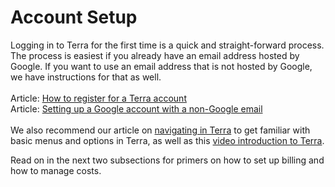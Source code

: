 # Account Setup

Logging in to Terra for the first time is a quick and straight-forward process. The process is easiest if you already have an email address hosted by Google.  If you want to use an email address that is not hosted by Google, we have instructions for that as well.\
\
Article: ​[How to register for a Terra account](https://support.terra.bio/hc/en-us/articles/360028235911)\
Article: ​[Setting up a Google account with a non-Google email](https://support.terra.bio/hc/en-us/articles/360029186611)\
\
We also recommend our article on [navigating in Terra](https://support.terra.bio/hc/en-us/articles/360022704371) to get familiar with basic menus and options in Terra, as well as this [video introduction to Terra](https://youtu.be/3rH86vcAqK8).

Read on in the next two subsections for primers on how to set up billing and how to manage costs.

